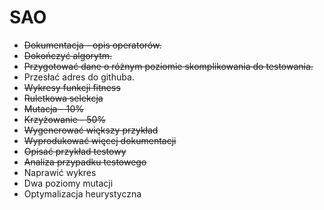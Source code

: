 # SAO

* ~~Dokumentacja - opis operatorów.~~
* ~~Dokończyć algorytm.~~
* ~~Przygotować dane o różnym poziomie skomplikowania do testowania.~~
* Przesłać adres do githuba.
* ~~Wykresy funkcji fitness~~
* ~~Ruletkowa selekcja~~
* ~~Mutacja - 10%~~
* ~~Krzyżowanie - 50%~~
* ~~Wygenerować większy przykład~~
* ~~Wyprodukować więcej dokumentacji~~
* ~~Opisać przykład testowy~~
* ~~Analiza przypadku testowego~~
* Naprawić wykres
* Dwa poziomy mutacji
* Optymalizacja heurystyczna
